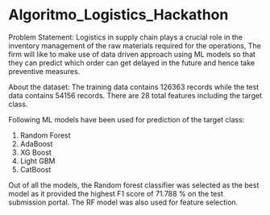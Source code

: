 # Algoritmo_Logistics_Hackathon

Problem Statement:
Logistics in supply chain plays a crucial role in the inventory management of the raw materials required for the operations, The firm will like to make use of data driven approach 
using ML models so that they can predict which order can get delayed in the future and hence take preventive measures.

About the dataset:
The training data contains 126363 records while the test data contains 54156 records. There are 28 total features including the target class.

Following ML models have been used for prediction of the target class:
1. Random Forest
2. AdaBoost
3. XG Boost
4. Light GBM
5. CatBoost

Out of all the models, the Random forest classifier was selected as the best model as it provided the highest F1 score of 71.788 % on the test submission portal. The RF model was also used for feature selection.
